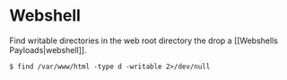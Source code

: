 # Webshell

Find writable directories in the web root directory the drop a [[Webshells Payloads|webshell]].

```
$ find /var/www/html -type d -writable 2>/dev/null
```